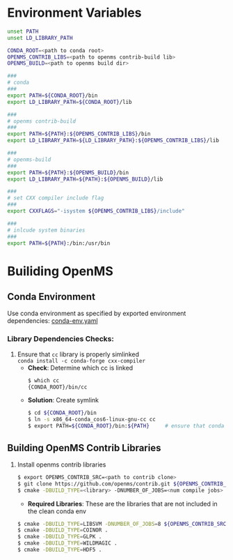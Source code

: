 # Environment Variables
```bash
unset PATH
unset LD_LIBRARY_PATH

CONDA_ROOT=<path to conda root>
OPENMS_CONTRIB_LIBS=<path to openms contrib-build lib>
OPENMS_BUILD=<path to openms build dir>

###
# conda
###
export PATH=${CONDA_ROOT}/bin
export LD_LIBRARY_PATH=${CONDA_ROOT}/lib

###
# openms contrib-build
###
export PATH=${PATH}:${OPENMS_CONTRIB_LIBS}/bin
export LD_LIBRARY_PATH=${LD_LIBRARY_PATH}:${OPENMS_CONTRIB_LIBS}/lib

###
# openms-build
###
export PATH=${PATH}:${OPENMS_BUILD}/bin
export LD_LIBRARY_PATH=${PATH}:${OPENMS_BUILD}/lib

###
# set CXX compiler include flag
###
export CXXFLAGS="-isystem ${OPENMS_CONTRIB_LIBS}/include"

###
# inlcude system binaries
###
export PATH=${PATH}:/bin:/usr/bin
```

# Builiding OpenMS
## Conda Environment
Use conda environment as specified by exported environment dependencies: [conda-env.yaml](./conda-env.yaml)

### Library Dependencies Checks:
1. Ensure that `cc` library is properly simlinked <br>
`conda install -c conda-forge cxx-compiler`
    - **Check**: Determine which cc is linked
      ```bash
      $ which cc
      {CONDA_ROOT}/bin/cc
      ``` 
    - **Solution**: Create symlink
      ```bash
      $ cd ${CONDA_ROOT}/bin
      $ ln -s x86_64-conda_cos6-linux-gnu-cc cc
      $ export PATH=${CONDA_ROOT}/bin:${PATH}     # ensure that conda binaries are pathed
      ```
      
## Building OpenMS Contrib Libraries
1. Install openms contrib libraries
    ```bash
    $ export OPENMS_CONTRIB_SRC=<path to contrib clone>
    $ git clone https://github.com/openms/contrib.git ${OPENMS_CONTRIB_SRC}
    $ cmake -DBUILD_TYPE=<library> -DNUMBER_OF_JOBS=<num compile jobs> ${OPENMS_CONTRIB_SRC}
    ```
    - **Required Libraries**: These are the libraries that are not included in the clean conda env
    ```bash
    $ cmake -DBUILD_TYPE=LIBSVM -DNUMBER_OF_JOBS=8 ${OPENMS_CONTRIB_SRC}
    $ cmake -DBUILD_TYPE=COINOR .
    $ cmake -DBUILD_TYPE=GLPK .
    $ cmake -DBUILD_TYPE=WILDMAGIC .
    $ cmake -DBUILD_TYPE=HDF5 .
    ```
